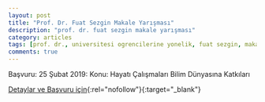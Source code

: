 ```yaml
---
layout: post
title: "Prof. Dr. Fuat Sezgin Makale Yarışması"
description: "prof. dr. fuat sezgin makale yarışması"
category: articles
tags: [prof. dr., universitesi ogrencilerine yonelik, fuat sezgin, makale yarismasi]
comments: true
---
```


Başvuru: 25 Şubat 2019:
Konu: Hayatı Çalışmaları Bilim Dünyasına Katkıları

[Detaylar ve Başvuru için](https://www.uludag.edu.tr/dosyalar/oidb/duyuru_dosyalar/%C3%B6%C4%9Frencilere-fuat-sezgin-y%C4%B1l%C4%B12.jpg?utm_source=edebiyatyarismalari.com&utm_medium=affiliate){:rel="nofollow"}{:target="_blank"}